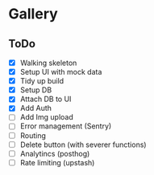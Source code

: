 # Gallery

## ToDo

- [x] Walking skeleton
- [x] Setup UI with mock data
- [x] Tidy up build
- [x] Setup DB
- [x] Attach DB to UI
- [x] Add Auth
- [ ] Add Img upload
- [ ] Error management (Sentry)
- [ ] Routing
- [ ] Delete button (with severer functions)
- [ ] Analytincs (posthog)
- [ ] Rate limiting (upstash)
